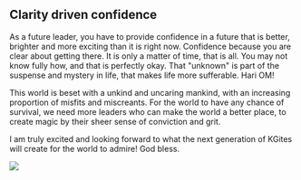 <!-- title: Confidence because of clarity  -->


## Clarity driven confidence

As a future leader, you have to provide confidence in a future that is better, brighter and more exciting than it is right now. Confidence because you are clear about getting there. It is only a matter of time, that is all. You may not know fully how, and that is perfectly okay. That "unknown" is part of the suspense and mystery in life, that makes life more sufferable. Hari OM!

This world is beset with a unkind and uncaring mankind, with an increasing proportion of misfits and miscreants. For the world to have any chance of survival, we need more leaders who can make the world a better place, to create magic by their sheer sense of conviction and grit. 

I am truly excited and looking forward to what the next generation of KGites will create for the world to admire! God bless. 

![](https://lh3.googleusercontent.com/PwF1Y9ubX5C7Rdgw21yy_42YJjjYGXDQCJ4uSAL4Ia9XMIsG-CJ735NSIDxwBUcZSDZNu3kuAOipfvPckW8hpMKdNToxp822rSL0iB15Wuh3voe6sHiDUgy34_uZwztDFSWCZzLTOAFI77NW-8FnpHoruPEwRQZPzRqNIknzuP1NjpQDJzwf5VxYyKbTIJNiVJzcCEfeCOMgvcBCmonzoEIA-wBOW1Ge1du7ceBvzmQL6_3RLpLDkn_zzb_yDONe8Sb1HM-DvUGahV8E0fbZyph0brmYcJLJN8WUI1rzxlavjAazTwbvGSo6BMii4ox2CWvt-QsXN1d2wo0z6Gq_VHvKtzDy9Xpse8DeGf7frJaVRfWDheZMpLjMAn_bp75N0GtvokP_agZxiLwM3nwkOXKeq07G8PDaGBSD6J-JGHRZCdvaGhqPihvdblytcvMyvfs2yrBsyHvXDX4vOlrKKPPzYEiuKrS0FHepVTIO713GtQ1wZ3K7CWBclNDqZnHmXiU4wkMcs49pibx_WvDW_hNNWzPLaVpkn6U6xQNH4v4JgwlW-pwk-RnL3xexZQLII8rBOZzVuu0bqhcxxtPHtpbFAi9ml6RiviCKY7kimVPNYvXqj07nkiFIVs2tzOm3e4if08TEA-4bzrAnwsyvVRseuwszE-8Krh_XNJubuJXIW-BSRsHUSWOsyXgxrHk=w225-h431-no?authuser=0)


